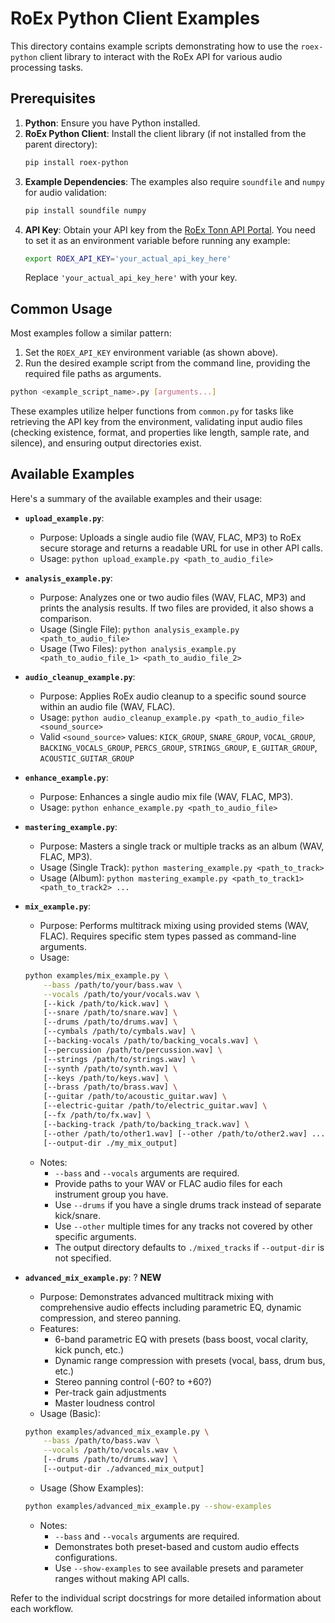 # RoEx Python Client Examples

This directory contains example scripts demonstrating how to use the `roex-python` client library to interact with the RoEx API for various audio processing tasks.

## Prerequisites

1.  **Python**: Ensure you have Python installed.
2.  **RoEx Python Client**: Install the client library (if not installed from the parent directory):
    ```bash
    pip install roex-python
    ```
3.  **Example Dependencies**: The examples also require `soundfile` and `numpy` for audio validation:
    ```bash
    pip install soundfile numpy
    ```
4.  **API Key**: Obtain your API key from the [RoEx Tonn API Portal](https://tonn-portal.roexaudio.com). You need to set it as an environment variable before running any example:
    ```bash
    export ROEX_API_KEY='your_actual_api_key_here'
    ```
    Replace `'your_actual_api_key_here'` with your key.

## Common Usage

Most examples follow a similar pattern:

1.  Set the `ROEX_API_KEY` environment variable (as shown above).
2.  Run the desired example script from the command line, providing the required file paths as arguments.

```bash
python <example_script_name>.py [arguments...]
```

These examples utilize helper functions from `common.py` for tasks like retrieving the API key from the environment, validating input audio files (checking existence, format, and properties like length, sample rate, and silence), and ensuring output directories exist.

## Available Examples

Here's a summary of the available examples and their usage:

*   **`upload_example.py`**: 
    *   Purpose: Uploads a single audio file (WAV, FLAC, MP3) to RoEx secure storage and returns a readable URL for use in other API calls.
    *   Usage: `python upload_example.py <path_to_audio_file>`

*   **`analysis_example.py`**: 
    *   Purpose: Analyzes one or two audio files (WAV, FLAC, MP3) and prints the analysis results. If two files are provided, it also shows a comparison.
    *   Usage (Single File): `python analysis_example.py <path_to_audio_file>`
    *   Usage (Two Files): `python analysis_example.py <path_to_audio_file_1> <path_to_audio_file_2>`

*   **`audio_cleanup_example.py`**: 
    *   Purpose: Applies RoEx audio cleanup to a specific sound source within an audio file (WAV, FLAC).
    *   Usage: `python audio_cleanup_example.py <path_to_audio_file> <sound_source>`
    *   Valid `<sound_source>` values: `KICK_GROUP`, `SNARE_GROUP`, `VOCAL_GROUP`, `BACKING_VOCALS_GROUP`, `PERCS_GROUP`, `STRINGS_GROUP`, `E_GUITAR_GROUP`, `ACOUSTIC_GUITAR_GROUP`

*   **`enhance_example.py`**: 
    *   Purpose: Enhances a single audio mix file (WAV, FLAC, MP3).
    *   Usage: `python enhance_example.py <path_to_audio_file>`

*   **`mastering_example.py`**: 
    *   Purpose: Masters a single track or multiple tracks as an album (WAV, FLAC, MP3).
    *   Usage (Single Track): `python mastering_example.py <path_to_track>`
    *   Usage (Album): `python mastering_example.py <path_to_track1> <path_to_track2> ...`

*   **`mix_example.py`**: 
    *   Purpose: Performs multitrack mixing using provided stems (WAV, FLAC). Requires specific stem types passed as command-line arguments.
    *   Usage: 
      ```bash
      python examples/mix_example.py \
          --bass /path/to/your/bass.wav \
          --vocals /path/to/your/vocals.wav \
          [--kick /path/to/kick.wav] \
          [--snare /path/to/snare.wav] \
          [--drums /path/to/drums.wav] \
          [--cymbals /path/to/cymbals.wav] \
          [--backing-vocals /path/to/backing_vocals.wav] \
          [--percussion /path/to/percussion.wav] \
          [--strings /path/to/strings.wav] \
          [--synth /path/to/synth.wav] \
          [--keys /path/to/keys.wav] \
          [--brass /path/to/brass.wav] \
          [--guitar /path/to/acoustic_guitar.wav] \
          [--electric-guitar /path/to/electric_guitar.wav] \
          [--fx /path/to/fx.wav] \
          [--backing-track /path/to/backing_track.wav] \
          [--other /path/to/other1.wav] [--other /path/to/other2.wav] ... \
          [--output-dir ./my_mix_output]
      ```
    *   Notes:
        *   `--bass` and `--vocals` arguments are required.
        *   Provide paths to your WAV or FLAC audio files for each instrument group you have.
        *   Use `--drums` if you have a single drums track instead of separate kick/snare.
        *   Use `--other` multiple times for any tracks not covered by other specific arguments.
        *   The output directory defaults to `./mixed_tracks` if `--output-dir` is not specified.

*   **`advanced_mix_example.py`**: ? **NEW**
    *   Purpose: Demonstrates advanced multitrack mixing with comprehensive audio effects including parametric EQ, dynamic compression, and stereo panning.
    *   Features:
        *   6-band parametric EQ with presets (bass boost, vocal clarity, kick punch, etc.)
        *   Dynamic range compression with presets (vocal, bass, drum bus, etc.)
        *   Stereo panning control (-60? to +60?)
        *   Per-track gain adjustments
        *   Master loudness control
    *   Usage (Basic): 
      ```bash
      python examples/advanced_mix_example.py \
          --bass /path/to/bass.wav \
          --vocals /path/to/vocals.wav \
          [--drums /path/to/drums.wav] \
          [--output-dir ./advanced_mix_output]
      ```
    *   Usage (Show Examples): 
      ```bash
      python examples/advanced_mix_example.py --show-examples
      ```
    *   Notes:
        *   `--bass` and `--vocals` arguments are required.
        *   Demonstrates both preset-based and custom audio effects configurations.
        *   Use `--show-examples` to see available presets and parameter ranges without making API calls.

Refer to the individual script docstrings for more detailed information about each workflow.
